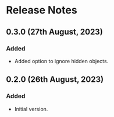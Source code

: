 # Release Notes

## 0.3.0 (27th August, 2023)

### Added

* Added option to ignore hidden objects.

## 0.2.0 (26th August, 2023)

### Added

* Initial version.
